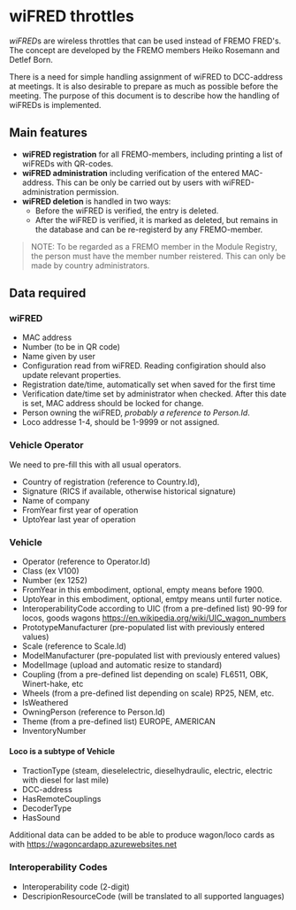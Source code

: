 # wiFRED throttles
*wiFRED*s are wireless throttles that can be used instead of FREMO FRED's. 
The concept are developed by the FREMO members Heiko Rosemann and Detlef Born.

There is a need for simple handling assignment of wiFRED to DCC-address at meetings.
It is also desirable to prepare as much as possible before the meeting.
The purpose of this document is to describe how the handling of wiFREDs is implemented.

## Main features
- **wiFRED registration** for all FREMO-members, including printing a list of wiFREDs with QR-codes.
- **wiFRED administration** including verification of the entered MAC-address. 
This can be only be carried out by users with wiFRED-administration permission.
- **wiFRED deletion** is handled in two ways:
  - Before the wiFRED is verified, the entry is deleted.
  - After the wiFRED is verified, it is marked as deleted, but remains in the database and can be re-registerd
    by any FREMO-member.

> NOTE: To be regarded as a FREMO member in the Module Registry, the person must have the member number reistered.
This can only be made by country administrators.

## Data required

### wiFRED
- MAC address
- Number (to be in QR code)
- Name given by user
- Configuration read from wiFRED. Reading configiration should also update relevant properties.
- Registration date/time, automatically set when saved for the first time
- Verification date/time set by administrator when checked. After this date is set, MAC address should be locked for change.
- Person owning the wiFRED, *probably a reference to Person.Id*.
- Loco addresse 1-4, should be 1-9999 or not assigned.

### Vehicle Operator
We need to pre-fill this with all usual operators.
- Country of registration (reference to Country.Id), 
- Signature (RICS if available, otherwise historical signature)
- Name of company
- FromYear first year of operation
- UptoYear last year of operation

### Vehicle
- Operator (reference to Operator.Id)
- Class (ex V100)
- Number (ex 1252)
- FromYear in this embodiment, optional, empty means before 1900.
- UptoYear in this embodiment, optional, emtpy means until furter notice.
- InteroperabilityCode according to UIC (from a pre-defined list) 90-99 for locos, goods wagons https://en.wikipedia.org/wiki/UIC_wagon_numbers
- PrototypeManufacturer (pre-populated list with previously entered values)
- Scale (reference to Scale.Id)
- ModelManufacturer (pre-populated list with previously entered values)
- ModelImage (upload and automatic resize to standard)
- Coupling (from a pre-defined list depending on scale) FL6511, OBK, Winert-hake, etc
- Wheels (from a pre-defined list depending on scale) RP25, NEM, etc.
- IsWeathered
- OwningPerson (reference to Person.Id)
- Theme (from a pre-defined list) EUROPE, AMERICAN
- InventoryNumber
#### Loco is a subtype of Vehicle
- TractionType (steam, dieselelectric, dieselhydraulic, electric, electric with diesel for last mile)
- DCC-address
- HasRemoteCouplings
- DecoderType
- HasSound

Additional data can be added to be able to produce wagon/loco cards as with https://wagoncardapp.azurewebsites.net

### Interoperability Codes
- Interoperability code (2-digit)
- DescripionResourceCode (will be translated to all supported languages)